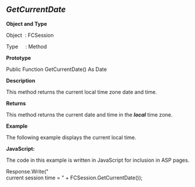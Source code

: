 _GetCurrentDate_
----------------

**Object and Type**

Object  : FCSession

Type     : Method

**Prototype**

Public Function GetCurrentDate() As Date

**Description**

This method returns the current local time zone date and time.

**Returns**

This method returns the current date and time in the **_local_** time zone.

**Example**

The following example displays the current local time.

**JavaScript:**

The code in this example is written in JavaScript for inclusion in ASP pages.

Response.Write("<BR>current session time = " + FCSession.GetCurrentDate());